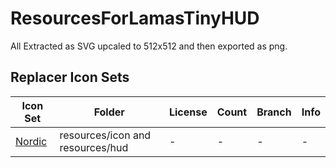 # ResourcesForLamasTinyHUD

All Extracted as SVG upcaled to 512x512 and then exported as png.

## Replacer Icon Sets

Icon Set|Folder|License|Count|Branch|Info
---|---|---|---|---|---
[Nordic](https://www.nexusmods.com/skyrimspecialedition/mods/83812)|resources/icon and resources/hud|-|-|-|-

